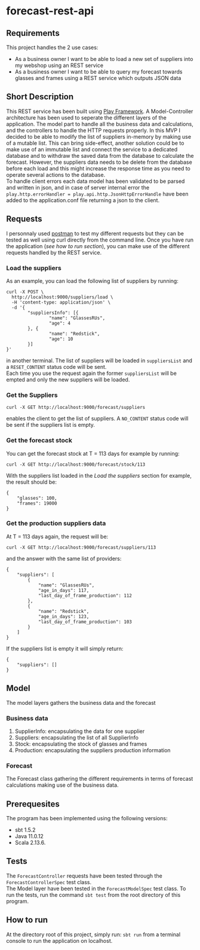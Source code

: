 # forecast-rest-api

 
## Requirements
This project handles the 2 use cases:
* As a business owner I want to be able to load a new set of suppliers into my webshop using an REST service
* As a business owner I want to be able to query my forecast towards glasses and frames using a REST service which outputs JSON data
 
 
## Short Description
This REST service has been built using [Play Framework](https://www.playframework.com/). A Model-Controller architecture has been used to seperate the different layers of the application. The model part to handle all the business data and calculations, and the controllers to handle the HTTP requests properly. In this MVP I decided to be able to modify the list of suppliers in-memory by making use of a mutable list. This can bring side-effect, another solution could be to make use of an immutable list and connect the service to a dedicated database and to withdraw the saved data from the database to calculate the forecast. However, the suppliers data needs to be delete from the database before each load and this might increase the response time as you need to operate several actions to the database.     
To handle client errors each data model has been validated to be parsed and written in json, and in case of server internal error the ```play.http.errorHandler = play.api.http.JsonHttpErrorHandle``` have been added to the application.conf file returning a json to the client.


## Requests
I personnaly used [postman](https://www.postman.com/) to test my different requests but they can be tested as well using curl  directly from the command line. Once you have run the application (*see how to run section*), you can make use of the different requests handled by the REST service.

### Load the suppliers
As an example, you can load the following list of suppliers by running:   
```
curl -X POST \
  http://localhost:9000/suppliers/load \
  -H 'content-type: application/json' \
  -d '{
        "suppliersInfo": [{
                "name": "GlassesRUs",
                "age": 4
        }, {
                "name": "Redstick",
                "age": 10
        }]
}'
```  
 in another terminal. The list of suppliers will be loaded in ```suppliersList``` and a ```RESET_CONTENT``` status code will be sent.  
 Each time you use the request again the former ```suppliersList``` will be empted and only the new suppliers will be loaded.

### Get the Suppliers
```
curl -X GET http://localhost:9000/forecast/suppliers
```
enables the client to get the list of suppliers. A ```NO_CONTENT``` status code will be sent if the suppliers list is empty.

### Get the forecast stock
You can get the forecast stock at T = 113 days for example by running:
```
curl -X GET http://localhost:9000/forecast/stock/113
```
With the suppliers list loaded in the *Load the suppliers* section for example, the result should be:
```
{
    "glasses": 100,
    "frames": 19000
}
```

### Get the production suppliers data
At T = 113 days again, the request will be:
```
curl -X GET http://localhost:9000/forecast/suppliers/113 
```
and the answer with the same list of providers:
```
{
    "suppliers": [
        {
            "name": "GlassesRUs",
            "age_in_days": 117,
            "last_day_of_frame_production": 112
        },
        {
            "name": "Redstick",
            "age_in_days": 123,
            "last_day_of_frame_production": 103
        }
    ]
}
```
If the suppliers list is empty it will simply return:
```
{
    "suppliers": []
}
```
## Model
The model layers gathers the business data and the forecast
### Business data
1. SupplierInfo: encapsulating the data for one supplier
2. Suppliers: encapsulating the list of all SupplierInfo
3. Stock: encapsulating the stock of glasses and frames
4. Production: encapsulating the suppliers production information

### Forecast
The Forecast class gathering the different requirements in terms of forecast calculations making use of the business data.

## Prerequesites
The program has been implemented using the following versions:
* sbt 1.5.2
* Java 11.0.12
* Scala 2.13.6.

## Tests
The ```ForecastController``` requests have been tested through the ```ForecastControllerSpec``` test class.  
The Model layer have been tested in the ```ForecastModelSpec``` test class.
To run the tests, run the command ```sbt test``` from the root directory of this program.

## How to run
At the directory root of this project, simply run:
```sbt run``` from a terminal console to run the application on localhost.
